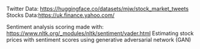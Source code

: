 Twitter Data: https://huggingface.co/datasets/mjw/stock_market_tweets \
Stocks Data:https://uk.finance.yahoo.com/

Sentiment analysis scoring made with: https://www.nltk.org/_modules/nltk/sentiment/vader.html
Estimating stock prices with sentiment scores using generative adversarial network (GAN)
